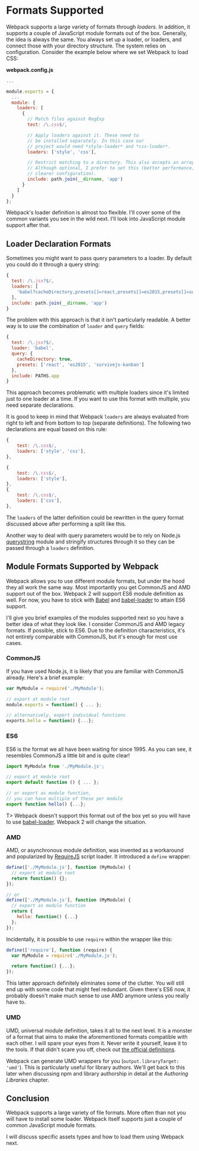 # Formats Supported

Webpack supports a large variety of formats through *loaders*. In addition, it supports a couple of JavaScript module formats out of the box. Generally, the idea is always the same. You always set up a loader, or loaders, and connect those with your directory structure. The system relies on configuration. Consider the example below where we set Webpack to load CSS:

**webpack.config.js**

```javascript
...

module.exports = {
  ...
  module: {
    loaders: [
      {
        // Match files against RegExp
        test: /\.css$/,

        // Apply loaders against it. These need to
        // be installed separately. In this case our
        // project would need *style-loader* and *css-loader*.
        loaders: ['style', 'css'],

        // Restrict matching to a directory. This also accepts an array of paths.
        // Although optional, I prefer to set this (better performance,
        // clearer configuration).
        include: path.join(__dirname, 'app')
      }
    ]
  }
};
```

Webpack's loader definition is almost too flexible. I'll cover some of the common variants you see in the wild next. I'll look into JavaScript module support after that.

## Loader Declaration Formats

Sometimes you might want to pass query parameters to a loader. By default you could do it through a query string:

```javascript
{
  test: /\.jsx?$/,
  loaders: [
    'babel?cacheDirectory,presets[]=react,presets[]=es2015,presets[]=survivejs-kanban'
  ],
  include: path.join(__dirname, 'app')
}
```

The problem with this approach is that it isn't particularly readable. A better way is to use the combination of `loader` and `query` fields:

```javascript
{
  test: /\.jsx?$/,
  loader: 'babel',
  query: {
    cacheDirectory: true,
    presets: ['react', 'es2015', 'survivejs-kanban']
  },
  include: PATHS.app
}
```

This approach becomes problematic with multiple loaders since it's limited just to one loader at a time. If you want to use this format with multiple, you need separate declarations.

It is good to keep in mind that Webpack `loaders` are always evaluated from right to left and from bottom to top (separate definitions). The following two declarations are equal based on this rule:

```javascript
{
    test: /\.css$/,
    loaders: ['style', 'css'],
},
```

```javascript
{
    test: /\.css$/,
    loaders: ['style'],
},
{
    test: /\.css$/,
    loaders: ['css'],
},
```

The `loaders` of the latter definition could be rewritten in the query format discussed above after performing a split like this.

Another way to deal with query parameters would be to rely on Node.js [querystring](https://nodejs.org/api/querystring.html) module and stringify structures through it so they can be passed through a `loaders` definition.

## Module Formats Supported by Webpack

Webpack allows you to use different module formats, but under the hood they all work the same way. Most importantly you get CommonJS and AMD support out of the box. Webpack 2 will support ES6 module definition as well. For now, you have to stick with [Babel](https://babeljs.io) and [babel-loader](https://www.npmjs.org/package/babel-loader) to attain ES6 support.

I'll give you brief examples of the modules supported next so you have a better idea of what they look like. I consider CommonJS and AMD legacy formats. If possible, stick to ES6. Due to the definition characteristics, it's not entirely comparable with CommonJS, but it's enough for most use cases.

### CommonJS

If you have used Node.js, it is likely that you are familiar with CommonJS already. Here's a brief example:

```javascript
var MyModule = require('./MyModule');

// export at module root
module.exports = function() { ... };

// alternatively, export individual functions
exports.hello = function() {...};
```

### ES6

ES6 is the format we all have been waiting for since 1995. As you can see, it resembles CommonJS a little bit and is quite clear!

```javascript
import MyModule from './MyModule.js';

// export at module root
export default function () { ... };

// or export as module function,
// you can have multiple of these per module
export function hello() {...};
```

T> Webpack doesn't support this format out of the box yet so you will have to use [babel-loader](https://www.npmjs.com/package/babel-loader). Webpack 2 will change the situation.

### AMD

AMD, or asynchronous module definition, was invented as a workaround and popularized by [RequireJS](http://requirejs.org/) script loader. It introduced a `define` wrapper:

```javascript
define(['./MyModule.js'], function (MyModule) {
  // export at module root
  return function() {};
});

// or
define(['./MyModule.js'], function (MyModule) {
  // export as module function
  return {
    hello: function() {...}
  };
});
```

Incidentally, it is possible to use `require` within the wrapper like this:

```javascript
define(['require'], function (require) {
  var MyModule = require('./MyModule.js');

  return function() {...};
});
```

This latter approach definitely eliminates some of the clutter. You will still end up with some code that might feel redundant. Given there's ES6 now, it probably doesn't make much sense to use AMD anymore unless you really have to.

### UMD

UMD, universal module definition, takes it all to the next level. It is a monster of a format that aims to make the aforementioned formats compatible with each other. I will spare your eyes from it. Never write it yourself, leave it to the tools. If that didn't scare you off, check out [the official definitions](https://github.com/umdjs/umd).

Webpack can generate UMD wrappers for you (`output.libraryTarget: 'umd'`). This is particularly useful for library authors. We'll get back to this later when discussing npm and library authorship in detail at the *Authoring Libraries* chapter.

## Conclusion

Webpack supports a large variety of file formats. More often than not you will have to install some loader. Webpack itself supports just a couple of common JavaScript module formats.

I will discuss specific assets types and how to load them using Webpack next.
